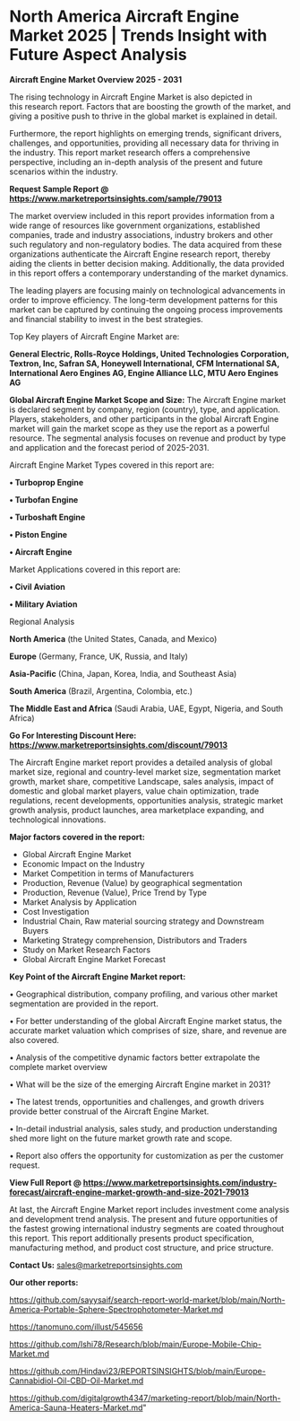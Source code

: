 # North America Aircraft Engine Market 2025 | Trends Insight with Future Aspect Analysis

<Strong> Aircraft Engine Market Overview 2025 - 2031</strong>

The rising technology in Aircraft Engine Market is also depicted in this research report. Factors that are boosting the growth of the market, and giving a positive push to thrive in the global market is explained in detail.

Furthermore, the report highlights on emerging trends, significant drivers, challenges, and opportunities, providing all necessary data for thriving in the industry. This report market research offers a comprehensive perspective, including an in-depth analysis of the present and future scenarios within the industry.

<strong>Request Sample Report @ <a href=https://www.marketreportsinsights.com/sample/79013>https://www.marketreportsinsights.com/sample/79013</a></strong>

The market overview included in this report provides information from a wide range of resources like government organizations, established companies, trade and industry associations, industry brokers and other such regulatory and non-regulatory bodies. The data acquired from these organizations authenticate the Aircraft Engine research report, thereby aiding the clients in better decision making. Additionally, the data provided in this report offers a contemporary understanding of the market dynamics.

The leading players are focusing mainly on technological advancements in order to improve efficiency. The long-term development patterns for this market can be captured by continuing the ongoing process improvements and financial stability to invest in the best strategies.

Top Key players of Aircraft Engine Market are:

<strong>General Electric, Rolls-Royce Holdings, United Technologies Corporation, Textron, Inc, Safran SA, Honeywell International, CFM International SA, International Aero Engines AG, Engine Alliance LLC, MTU Aero Engines AG</strong>

<strong><b>Global Aircraft Engine Market Scope and Size:</b></strong>
The Aircraft Engine market is declared segment by company, region (country), type, and application. Players, stakeholders, and other participants in the global Aircraft Engine market will gain the market scope as they use the report as a powerful resource. The segmental analysis focuses on revenue and product by type and application and the forecast period of 2025-2031.

Aircraft Engine Market Types covered in this report are:

<strong>• Turboprop Engine

• Turbofan Engine

• Turboshaft Engine

• Piston Engine

• Aircraft Engine</strong>

Market Applications covered in this report are:

<strong>• Civil Aviation

• Military Aviation</strong> 

Regional Analysis

<strong>North America</strong> (the United States, Canada, and Mexico)

<strong>Europe</strong> (Germany, France, UK, Russia, and Italy)

<strong>Asia-Pacific</strong> (China, Japan, Korea, India, and Southeast Asia)

<strong>South America</strong> (Brazil, Argentina, Colombia, etc.)

<strong>The Middle East and Africa</strong> (Saudi Arabia, UAE, Egypt, Nigeria, and South Africa)

<strong>Go For Interesting Discount Here: <a href=https://www.marketreportsinsights.com/discount/79013>https://www.marketreportsinsights.com/discount/79013</a></strong>

The Aircraft Engine market report provides a detailed analysis of global market size, regional and country-level market size, segmentation market growth, market share, competitive Landscape, sales analysis, impact of domestic and global market players, value chain optimization, trade regulations, recent developments, opportunities analysis, strategic market growth analysis, product launches, area marketplace expanding, and technological innovations.

<strong><b>Major factors covered in the report:</b></strong>
<ul>
  <li>Global Aircraft Engine Market </li>
  <li>Economic Impact on the Industry</li>
  <li>Market Competition in terms of Manufacturers</li>
  <li>Production, Revenue (Value) by geographical segmentation</li>
  <li>Production, Revenue (Value), Price Trend by Type</li>
  <li>Market Analysis by Application</li>
  <li>Cost Investigation</li>
  <li>Industrial Chain, Raw material sourcing strategy and Downstream Buyers</li>
  <li>Marketing Strategy comprehension, Distributors and Traders</li>
  <li>Study on Market Research Factors</li>
  <li>Global Aircraft Engine Market Forecast</li>
</ul>

<strong><b>Key Point of the Aircraft Engine Market report:</b></strong>

• Geographical distribution, company profiling, and various other market segmentation are provided in the report.

• For better understanding of the global Aircraft Engine market status, the accurate market valuation which comprises of size, share, and revenue are also covered.

• Analysis of the competitive dynamic factors better extrapolate the complete market overview

• What will be the size of the emerging Aircraft Engine market in 2031?

• The latest trends, opportunities and challenges, and growth drivers provide better construal of the Aircraft Engine Market.

• In-detail industrial analysis, sales study, and production understanding shed more light on the future market growth rate and scope.

• Report also offers the opportunity for customization as per the customer request.

<strong><b>View Full Report @ <a href=https://www.marketreportsinsights.com/industry-forecast/aircraft-engine-market-growth-and-size-2021-79013>https://www.marketreportsinsights.com/industry-forecast/aircraft-engine-market-growth-and-size-2021-79013</a></b></strong>


At last, the Aircraft Engine Market report includes investment come analysis and development trend analysis. The present and future opportunities of the fastest growing international industry segments are coated throughout this report. This report additionally presents product specification, manufacturing method, and product cost structure, and price structure.

<strong>Contact Us:</strong>
sales@marketreportsinsights.com

<strong>Our other reports:</strong>

<a href=https://github.com/sayysaif/search-report-world-market/blob/main/North-America-Portable-Sphere-Spectrophotometer-Market.md>https://github.com/sayysaif/search-report-world-market/blob/main/North-America-Portable-Sphere-Spectrophotometer-Market.md</a>

<a href=https://tanomuno.com/illust/545656>https://tanomuno.com/illust/545656</a>

<a href=https://github.com/Ishi78/Research/blob/main/Europe-Mobile-Chip-Market.md>https://github.com/Ishi78/Research/blob/main/Europe-Mobile-Chip-Market.md</a>

<a href=https://github.com/Hindavi23/REPORTSINSIGHTS/blob/main/Europe-Cannabidiol-Oil-CBD-Oil-Market.md>https://github.com/Hindavi23/REPORTSINSIGHTS/blob/main/Europe-Cannabidiol-Oil-CBD-Oil-Market.md</a>

<a href=https://github.com/digitalgrowth4347/marketing-report/blob/main/North-America-Sauna-Heaters-Market.md>https://github.com/digitalgrowth4347/marketing-report/blob/main/North-America-Sauna-Heaters-Market.md</a>"
